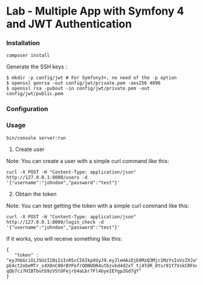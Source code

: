 # Lab - Multiple App with Symfony 4 and JWT Authentication

### Installation

    composer install

Generate the SSH keys :

    $ mkdir -p config/jwt # For Symfony3+, no need of the -p option
    $ openssl genrsa -out config/jwt/private.pem -aes256 4096
    $ openssl rsa -pubout -in config/jwt/private.pem -out config/jwt/public.pem

### Configuration
    

###   Usage

    bin/console server:run
    
1. Create user

Note: You can create a user with a simple curl command like this:

    curl -X POST -H "Content-Type: application/json" http://127.0.0.1:8000/users -d '{"username":"johndoe","password":"test"}'

2. Obtain the token

Note: You can test getting the token with a simple curl command like this:

    curl -X POST -H "Content-Type: application/json" http://127.0.0.1:8000/login_check -d '{"username":"johndoe","password":"test"}'

If it works, you will receive something like this:

    {
       "token" : "eyJhbGciOiJSUzI1NiIsInR5cCI6IkpXUyJ9.eyJleHAiOjE0MzQ3Mjc1MzYsInVzZXJuYW1lIjoia29ybGVvbiIsImlhdCI6IjE0MzQ2NDExMzYifQ.nh0L_wuJy6ZKIQWh6OrW5hdLkviTs1_bau2GqYdDCB0Yqy_RplkFghsuqMpsFls8zKEErdX5TYCOR7muX0aQvQxGQ4mpBkvMDhJ4-pE4ct2obeMTr_s4X8nC00rBYPofrOONUOR4utbzvbd4d2xT_tj4TdR_0tsr91Y7VskCRFnoXAnNT-qQb7ci7HIBTbutb9zVStOFejrb4aLbr7Fl4byeIEYgp2Gd7gY"
    }


